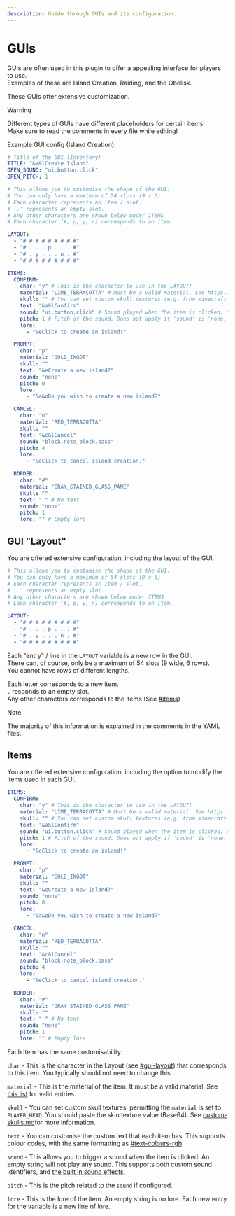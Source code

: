 ```yaml
---
description: Guide through GUIs and its configuration.
---
```


# GUIs

GUIs are often used in this plugin to offer a appealing interface for players to use.\
Examples of these are Island Creation, Raiding, and the Obelisk.

These GUIs offer extensive customization.

>[!WARNING]
>Different types of GUIs have different placeholders for certain items!\
>Make sure to read the comments in every file while editing!

Example GUI config (Island Creation):

```yaml
# Title of the GUI (Inventory)
TITLE: "&a&lCreate Island"
OPEN_SOUND: "ui.button.click"
OPEN_PITCH: 1

# This allows you to customise the shape of the GUI.
# You can only have a maximum of 54 slots (9 x 6).
# Each character represents an item / slot.
# '.' represents an empty slot.
# Any other characters are shown below under ITEMS
# Each character (#, p, y, n) corresponds to an item.

LAYOUT:
  - "# # # # # # # # #"
  - "# . . . p . . . #"
  - "# . y . . . n . #"
  - "# # # # # # # # #"

ITEMS:
  CONFIRM:
    char: "y" # This is the character to use in the LAYOUT!
    material: "LIME_TERRACOTTA" # Must be a valid material. See https://hub.spigotmc.org/javadocs/bukkit/org/bukkit/Material.html
    skull: "" # You can set custom skull textures (e.g. from minecraft-heads.com). 'material' MUST BE SET TO 'PLAYER_HEAD'
    text: "&a&lConfirm"
    sound: "ui.button.click" # Sound played when the item is clicked. Set to 'none' to disable.
    pitch: 1 # Pitch of the sound. Does not apply if 'sound' is 'none.'.
    lore:
      - "&eClick to create an island!"

  PROMPT:
    char: "p"
    material: "GOLD_INGOT"
    skull: ""
    text: "&eCreate a new island?"
    sound: "none"
    pitch: 0
    lore:
      - "&a&oDo you wish to create a new island?"

  CANCEL:
    char: "n"
    material: "RED_TERRACOTTA"
    skull: ""
    text: "&c&lCancel"
    sound: "block.note_block.bass"
    pitch: 4
    lore:
      - "&eClick to cancel island creation."

  BORDER:
    char: "#"
    material: "GRAY_STAINED_GLASS_PANE"
    skull: ""
    text: " " # No text
    sound: "none"
    pitch: 1
    lore: "" # Empty lore

```

## GUI "Layout"

You are offered extensive configuration, including the layout of the GUI.

```yaml
# This allows you to customise the shape of the GUI.
# You can only have a maximum of 54 slots (9 x 6).
# Each character represents an item / slot.
# '.' represents an empty slot.
# Any other characters are shown below under ITEMS
# Each character (#, p, y, n) corresponds to an item.

LAYOUT:
  - "# # # # # # # # #"
  - "# . . . p . . . #"
  - "# . y . . . n . #"
  - "# # # # # # # # #"
```

Each "entry" / line in the `LAYOUT` variable is a new row in the GUI.\
There can, of course, only be a maximum of 54 slots (9 wide, 6 rows).\
You cannot have rows of different lengths.

Each letter corresponds to a new item.\
`.` responds to an empty slot.\
Any other characters corresponds to the items (See [#items](./#items "mention"))

>[!NOTE]
>The majority of this information is explained in the comments in the YAML files.

## Items

You are offered extensive configuration, including the option to modify the items used in each GUI.

```yaml
ITEMS:
  CONFIRM:
    char: "y" # This is the character to use in the LAYOUT!
    material: "LIME_TERRACOTTA" # Must be a valid material. See https://hub.spigotmc.org/javadocs/bukkit/org/bukkit/Material.html
    skull: "" # You can set custom skull textures (e.g. from minecraft-heads.com). 'material' MUST BE SET TO 'PLAYER_HEAD'
    text: "&a&lConfirm"
    sound: "ui.button.click" # Sound played when the item is clicked. Set to 'none' to disable.
    pitch: 1 # Pitch of the sound. Does not apply if 'sound' is 'none.'.
    lore:
      - "&eClick to create an island!"

  PROMPT:
    char: "p"
    material: "GOLD_INGOT"
    skull: ""
    text: "&eCreate a new island?"
    sound: "none"
    pitch: 0
    lore:
      - "&a&oDo you wish to create a new island?"

  CANCEL:
    char: "n"
    material: "RED_TERRACOTTA"
    skull: ""
    text: "&c&lCancel"
    sound: "block.note_block.bass"
    pitch: 4
    lore:
      - "&eClick to cancel island creation."

  BORDER:
    char: "#"
    material: "GRAY_STAINED_GLASS_PANE"
    skull: ""
    text: " " # No text
    sound: "none"
    pitch: 1
    lore: "" # Empty lore
```

Each item has the same customisability:

`char` - This is the character in the Layout (see [#gui-layout](./#gui-layout "mention")) that corresponds to this item. You typically should not need to change this.

`material` - This is the material of the item. It must be a valid material. See [this list](https://hub.spigotmc.org/javadocs/bukkit/org/bukkit/Material.html) for valid entries.

`skull` - You can set custom skull textures, permitting the `material` is set to `PLAYER_HEAD`. You should paste the skin texture value (Base64). See [custom-skulls.md](custom-skulls.md "mention")for more information.

`text` - You can customise the custom text that each item has. This supports colour codes, with the same formatting as [#text-colours-rgb](../../setup/messages.md#text-colours-rgb "mention").

`sound` - This allows you to trigger a sound when the item is clicked. An empty string will not play any sound. This supports both custom sound identifiers, and [the built in sound effects](https://www.digminecraft.com/lists/sound\_list\_pc.php).

`pitch` - This is the pitch related to the `sound` if configured.

`lore` - This is the lore of the item. An empty string is no lore. Each new entry for the variable is a new line of lore.
